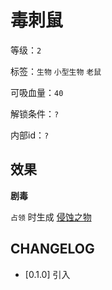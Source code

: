 # 毒刺鼠

等级：`2`

标签：`生物` `小型生物` `老鼠`

可吸血量：`40`

解锁条件：`?`

内部id：`?`

## 效果

**剧毒**

`占领` 时生成 [侵蚀之物](../卡牌组/侵蚀之物.md)

## CHANGELOG

- [0.1.0] 引入
